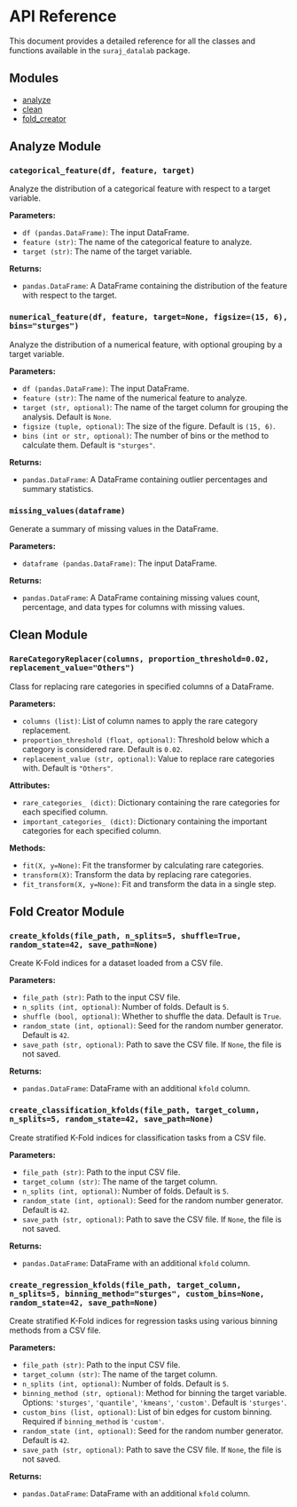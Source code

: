 # API Reference

This document provides a detailed reference for all the classes and functions available in the `suraj_datalab` package.

## Modules

- [analyze](#analyze-module)
- [clean](#clean-module)
- [fold_creator](#fold_creator-module)

## Analyze Module

### `categorical_feature(df, feature, target)`

Analyze the distribution of a categorical feature with respect to a target variable.

**Parameters:**

- `df (pandas.DataFrame)`: The input DataFrame.
- `feature (str)`: The name of the categorical feature to analyze.
- `target (str)`: The name of the target variable.

**Returns:**

- `pandas.DataFrame`: A DataFrame containing the distribution of the feature with respect to the target.

### `numerical_feature(df, feature, target=None, figsize=(15, 6), bins="sturges")`

Analyze the distribution of a numerical feature, with optional grouping by a target variable.

**Parameters:**

- `df (pandas.DataFrame)`: The input DataFrame.
- `feature (str)`: The name of the numerical feature to analyze.
- `target (str, optional)`: The name of the target column for grouping the analysis. Default is `None`.
- `figsize (tuple, optional)`: The size of the figure. Default is `(15, 6)`.
- `bins (int or str, optional)`: The number of bins or the method to calculate them. Default is `"sturges"`.

**Returns:**

- `pandas.DataFrame`: A DataFrame containing outlier percentages and summary statistics.

### `missing_values(dataframe)`

Generate a summary of missing values in the DataFrame.

**Parameters:**

- `dataframe (pandas.DataFrame)`: The input DataFrame.

**Returns:**

- `pandas.DataFrame`: A DataFrame containing missing values count, percentage, and data types for columns with missing values.

## Clean Module

### `RareCategoryReplacer(columns, proportion_threshold=0.02, replacement_value="Others")`

Class for replacing rare categories in specified columns of a DataFrame.

**Parameters:**

- `columns (list)`: List of column names to apply the rare category replacement.
- `proportion_threshold (float, optional)`: Threshold below which a category is considered rare. Default is `0.02`.
- `replacement_value (str, optional)`: Value to replace rare categories with. Default is `"Others"`.

**Attributes:**

- `rare_categories_ (dict)`: Dictionary containing the rare categories for each specified column.
- `important_categories_ (dict)`: Dictionary containing the important categories for each specified column.

**Methods:**

- `fit(X, y=None)`: Fit the transformer by calculating rare categories.
- `transform(X)`: Transform the data by replacing rare categories.
- `fit_transform(X, y=None)`: Fit and transform the data in a single step.

## Fold Creator Module

### `create_kfolds(file_path, n_splits=5, shuffle=True, random_state=42, save_path=None)`

Create K-Fold indices for a dataset loaded from a CSV file.

**Parameters:**

- `file_path (str)`: Path to the input CSV file.
- `n_splits (int, optional)`: Number of folds. Default is `5`.
- `shuffle (bool, optional)`: Whether to shuffle the data. Default is `True`.
- `random_state (int, optional)`: Seed for the random number generator. Default is `42`.
- `save_path (str, optional)`: Path to save the CSV file. If `None`, the file is not saved.

**Returns:**

- `pandas.DataFrame`: DataFrame with an additional `kfold` column.

### `create_classification_kfolds(file_path, target_column, n_splits=5, random_state=42, save_path=None)`

Create stratified K-Fold indices for classification tasks from a CSV file.

**Parameters:**

- `file_path (str)`: Path to the input CSV file.
- `target_column (str)`: The name of the target column.
- `n_splits (int, optional)`: Number of folds. Default is `5`.
- `random_state (int, optional)`: Seed for the random number generator. Default is `42`.
- `save_path (str, optional)`: Path to save the CSV file. If `None`, the file is not saved.

**Returns:**

- `pandas.DataFrame`: DataFrame with an additional `kfold` column.

### `create_regression_kfolds(file_path, target_column, n_splits=5, binning_method="sturges", custom_bins=None, random_state=42, save_path=None)`

Create stratified K-Fold indices for regression tasks using various binning methods from a CSV file.

**Parameters:**

- `file_path (str)`: Path to the input CSV file.
- `target_column (str)`: The name of the target column.
- `n_splits (int, optional)`: Number of folds. Default is `5`.
- `binning_method (str, optional)`: Method for binning the target variable. Options: `'sturges'`, `'quantile'`, `'kmeans'`, `'custom'`. Default is `'sturges'`.
- `custom_bins (list, optional)`: List of bin edges for custom binning. Required if `binning_method` is `'custom'`.
- `random_state (int, optional)`: Seed for the random number generator. Default is `42`.
- `save_path (str, optional)`: Path to save the CSV file. If `None`, the file is not saved.

**Returns:**

- `pandas.DataFrame`: DataFrame with an additional `kfold` column.
